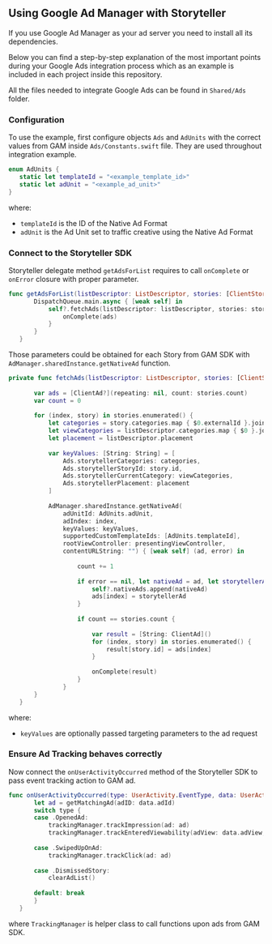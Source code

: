 ## Using Google Ad Manager with Storyteller

 If you use Google Ad Manager as your ad server you need to install all its dependencies.

 Below you can find a step-by-step explanation of the most important points during your Google Ads integration process which as an example is included in each project inside this repository.

 All the files needed to integrate Google Ads can be found in `Shared/Ads` folder.

 ### Configuration

 To use the example, first configure objects `Ads` and `AdUnits` with the correct values from GAM inside `Ads/Constants.swift` file. They are used throughout integration example.

 ```swift
enum AdUnits {
    static let templateId = "<example_template_id>"
    static let adUnit = "<example_ad_unit>"
}
 ```

 where:

 - `templateId` is the ID of the Native Ad Format
 - `adUnit` is the Ad Unit set to traffic creative using the Native Ad Format

 ### Connect to the Storyteller SDK

 Storyteller delegate method `getAdsForList` requires to call `onComplete` or `onError` closure with proper parameter.

 ```swift
 func getAdsForList(listDescriptor: ListDescriptor, stories: [ClientStory], onComplete: @escaping ([String : ClientAd]) -> Void, onError: @escaping (Error) -> Void) {
        DispatchQueue.main.async { [weak self] in
            self?.fetchAds(listDescriptor: listDescriptor, stories: stories) { ads in
                onComplete(ads)
            }
        }
    }
 ```

 Those parameters could be obtained for each Story from GAM SDK with `AdManager.sharedInstance.getNativeAd` function.

 ```swift
private func fetchAds(listDescriptor: ListDescriptor, stories: [ClientStory], onComplete: @escaping ([String : ClientAd]) -> Void) {
        
        var ads = [ClientAd?](repeating: nil, count: stories.count)
        var count = 0
        
        for (index, story) in stories.enumerated() {
            let categories = story.categories.map { $0.externalId }.joined(separator: ",")
            let viewCategories = listDescriptor.categories.map { $0 }.joined(separator: ",")
            let placement = listDescriptor.placement
            
            var keyValues: [String: String] = [
                Ads.storytellerCategories: categories,
                Ads.storytellerStoryId: story.id,
                Ads.storytellerCurrentCategory: viewCategories,
                Ads.storytellerPlacement: placement
            ]
            
            AdManager.sharedInstance.getNativeAd(
                adUnitId: AdUnits.adUnit,
                adIndex: index,
                keyValues: keyValues,
                supportedCustomTemplateIds: [AdUnits.templateId],
                rootViewController: presentingViewController,
                contentURLString: "") { [weak self] (ad, error) in
                    
                    count += 1
                    
                    if error == nil, let nativeAd = ad, let storytellerAd = nativeAd.toStorytellerClientAd() {
                        self?.nativeAds.append(nativeAd)
                        ads[index] = storytellerAd
                    }
                    
                    if count == stories.count {
                        
                        var result = [String: ClientAd]()
                        for (index, story) in stories.enumerated() {
                            result[story.id] = ads[index]
                        }
                        
                        onComplete(result)
                    }
                }
        }
    }
 ```

  where:

 - `keyValues` are optionally passed targeting parameters to the ad request

 ### Ensure Ad Tracking behaves correctly

 Now connect the `onUserActivityOccurred` method of the Storyteller SDK to pass event tracking action to GAM ad.

 ```swift
 func onUserActivityOccurred(type: UserActivity.EventType, data: UserActivityData) {
        let ad = getMatchingAd(adID: data.adId)
        switch type {
        case .OpenedAd:
            trackingManager.trackImpression(ad: ad)
            trackingManager.trackEnteredViewability(adView: data.adView, ad: ad)
        
        case .SwipedUpOnAd:
            trackingManager.trackClick(ad: ad)
            
        case .DismissedStory:
            clearAdList()
        
        default: break
        }
    }
 ```

 where `TrackingManager` is helper class to call functions upon ads from GAM SDK.
